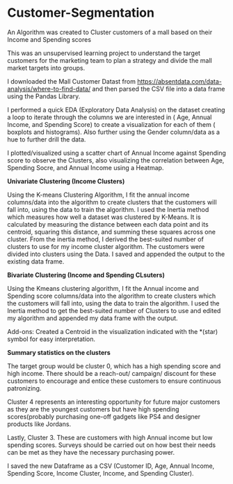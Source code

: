 # Customer-Segmentation
An Algorithm was created to Cluster customers of a mall based on their Income and Spending scores



This was an unsupervised learning project to understand the target customers for the marketing team to plan a strategy and divide the mall market targets into groups.

I downloaded the Mall Customer Datast from https://absentdata.com/data-analysis/where-to-find-data/ and then parsed the CSV file into a data frame using the Pandas Library.

I performed a quick EDA (Exploratory Data Analysis) on the dataset creating a loop to iterate through the columns we are interested in ( Age, Annual Income, and Spending Score) to create a visualization for each of them ( boxplots and histograms). Also further using the Gender column/data as a hue to further drill the data.

I plotted/visualized using a scatter chart of Annual Income against Spending score to observe the Clusters, also visualizing the correlation between Age, Spending Socre, and Annual Income using a Heatmap.


**Univariate Clustering (Income Clusters)**


Using the K-means Clustering Algorithm, I fit the annual income columns/data into the algorithm to create clusters that the customers will fall into, using the data to train the algorithm. I used the Inertia method which measures how well a dataset was clustered by K-Means. It is calculated by measuring the distance between each data point and its centroid, squaring this distance, and summing these squares across one cluster. 
From the inertia method, I derived the best-suited number of clusters to use for my income cluster algorithm. The customers were divided into clusters using the Data. I saved and appended the output to the existing data frame.

**Bivariate Clustering (Income and Spending CLsuters)**

Using the Kmeans clustering algorithm, I fit the Annual income and Spending score columns/data into the algorithm to create clusters which the customers will fall into, using the data to train the algorithm. I used the Inertia method to get the best-suited number of Clusters to use and edited my algorithm and appended my data frame with the output.

Add-ons: Created a Centroid in the visualization indicated with the *(star) symbol for easy interpretation.

**Summary statistics on the clusters**


The target group would be cluster 0, which has a high spending score and high income. There should be a reach-out/ campaign/ discount for these customers to encourage and entice these customers to ensure continuous patronizing.

Cluster 4 represents an interesting opportunity for future major customers as they are the youngest customers but have high spending scores(probably purchasing one-off gadgets like PS4 and designer products like Jordans.

Lastly, Cluster 3. These are customers with high Annual income but low spending scores. Surveys should be carried out on how best their needs can be met as they have the necessary purchasing power.

I saved the new Dataframe as a CSV (Customer ID, Age, Annual Income, Spending Score, Income Cluster, Income, and Spending Cluster).




